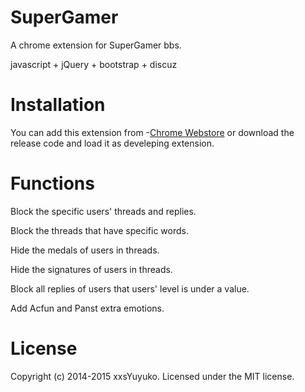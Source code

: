 SuperGamer
==========

A chrome extension for SuperGamer bbs.

javascript + jQuery + bootstrap + discuz

Installation
==========
You can add this extension from -[Chrome Webstore](https://chrome.google.com/webstore/detail/supergamer/knhlcbpfhhmeijoeiipjgknjbjenddoa) or download the release code and load it as develeping extension.

Functions
==========
Block the specific users' threads and replies.

Block the threads that have specific words.

Hide the medals of users in threads.

Hide the signatures of users in threads.

Block all replies of users that users' level is under a value.

Add Acfun and Panst extra emotions.

License
=========
Copyright (c) 2014-2015 xxsYuyuko. Licensed under the MIT license.

